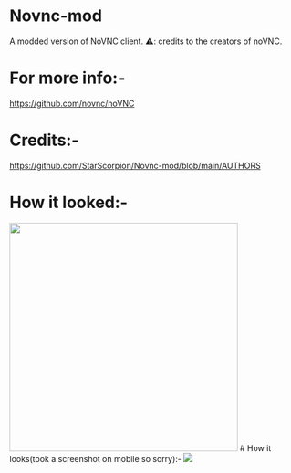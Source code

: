 # Novnc-mod
A modded version of NoVNC client. 
⚠️: credits to the creators of noVNC.
# For more info:-
https://github.com/novnc/noVNC
# Credits:-
https://github.com/StarScorpion/Novnc-mod/blob/main/AUTHORS
# How it looked:-
<img src="http://novnc.com/img/noVNC-1-login.png" width=400>
# How it looks(took a screenshot on mobile so sorry):-
<img src="https://github.com/StarScorpion/Novnc-mod/modimg/ss.jpg">
